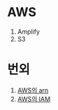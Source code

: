 # AWS

1. Amplify
2. S3

# 번외

1. [AWS의 arn](https://medium.com/harrythegreat/aws%EC%9D%98-arn-%EC%9D%B4%ED%95%B4%ED%95%98%EA%B8%B0-8c20d0ccbbfd)
2. [AWS의 IAM](https://docs.aws.amazon.com/ko_kr/IAM/latest/UserGuide/introduction.html)
